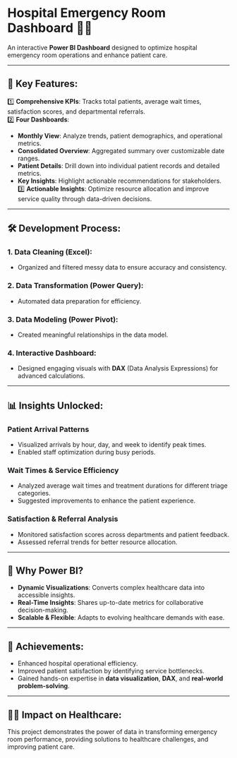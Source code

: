 # Hospital Emergency Room Dashboard 🚨🏥  

An interactive **Power BI Dashboard** designed to optimize hospital emergency room operations and enhance patient care.

---

## 🔑 **Key Features**:  
1️⃣ **Comprehensive KPIs**: Tracks total patients, average wait times, satisfaction scores, and departmental referrals.  
2️⃣ **Four Dashboards**:  
   - **Monthly View**: Analyze trends, patient demographics, and operational metrics.  
   - **Consolidated Overview**: Aggregated summary over customizable date ranges.  
   - **Patient Details**: Drill down into individual patient records and detailed metrics.  
   - **Key Insights**: Highlight actionable recommendations for stakeholders.  
3️⃣ **Actionable Insights**: Optimize resource allocation and improve service quality through data-driven decisions.  

---

## 🛠 **Development Process**:  
### 1. **Data Cleaning** (Excel):  
   - Organized and filtered messy data to ensure accuracy and consistency.  
### 2. **Data Transformation** (Power Query):  
   - Automated data preparation for efficiency.  
### 3. **Data Modeling** (Power Pivot):  
   - Created meaningful relationships in the data model.  
### 4. **Interactive Dashboard**:  
   - Designed engaging visuals with **DAX** (Data Analysis Expressions) for advanced calculations.  

---

## 📊 **Insights Unlocked**:  
### **Patient Arrival Patterns**  
   - Visualized arrivals by hour, day, and week to identify peak times.  
   - Enabled staff optimization during busy periods.  

### **Wait Times & Service Efficiency**  
   - Analyzed average wait times and treatment durations for different triage categories.  
   - Suggested improvements to enhance the patient experience.  

### **Satisfaction & Referral Analysis**  
   - Monitored satisfaction scores across departments and patient feedback.  
   - Assessed referral trends for better resource allocation.  

---

## 🌟 **Why Power BI?**  
- **Dynamic Visualizations**: Converts complex healthcare data into accessible insights.  
- **Real-Time Insights**: Shares up-to-date metrics for collaborative decision-making.  
- **Scalable & Flexible**: Adapts to evolving healthcare demands with ease.  

---

## 🏅 **Achievements**:  
- Enhanced hospital operational efficiency.  
- Improved patient satisfaction by identifying service bottlenecks.  
- Gained hands-on expertise in **data visualization**, **DAX**, and **real-world problem-solving**.  

---

## 🧑‍⚕️ **Impact on Healthcare**:  
This project demonstrates the power of data in transforming emergency room performance, providing solutions to healthcare challenges, and improving patient care.  

